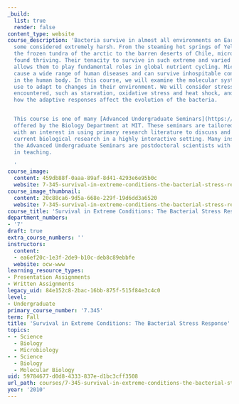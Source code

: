 ```yaml
---
_build:
  list: true
  render: false
content_type: website
course_description: 'Bacteria survive in almost all environments on Earth, including
  some considered extremely harsh. From the steaming hot springs of Yellowstone to
  the frozen tundra of the arctic to the barren deserts of Chile, microbes have been
  found thriving. Their tenacity to survive in such extreme and varied conditions
  allows them to play fundamental roles in global nutrient cycling. Microbes also
  cause a wide range of human diseases and can survive inhospitable conditions found
  in the human body. In this course, we will examine the molecular systems that bacteria
  use to adapt to changes in their environment. We will consider stresses commonly
  encountered, such as starvation, oxidative stress and heat shock, and also discuss
  how the adaptive responses affect the evolution of the bacteria.


  This course is one of many [Advanced Undergraduate Seminars](https://biology.mit.edu/undergraduate/course_listings/advanced_undergraduate_seminars)
  offered by the Biology Department at MIT. These seminars are tailored for students
  with an interest in using primary research literature to discuss and learn about
  current biological research in a highly interactive setting. Many instructors of
  the Advanced Undergraduate Seminars are postdoctoral scientists with a strong interest
  in teaching.

  '
course_image:
  content: 459db88f-0aaa-89af-8d41-4293e6e95b0c
  website: 7-345-survival-in-extreme-conditions-the-bacterial-stress-response-fall-2010
course_image_thumbnail:
  content: 20c88ca6-9d5a-668e-229f-19d6dd3a6520
  website: 7-345-survival-in-extreme-conditions-the-bacterial-stress-response-fall-2010
course_title: 'Survival in Extreme Conditions: The Bacterial Stress Response'
department_numbers:
- '7'
draft: true
extra_course_numbers: ''
instructors:
  content:
  - ea6ef20c-1e3f-2de9-b10c-deb8c89ebbfe
  website: ocw-www
learning_resource_types:
- Presentation Assignments
- Written Assignments
legacy_uid: 84e152c8-2bac-16bb-875f-515f84e3c4c0
level:
- Undergraduate
primary_course_number: '7.345'
term: Fall
title: 'Survival in Extreme Conditions: The Bacterial Stress Response'
topics:
- - Science
  - Biology
  - Microbiology
- - Science
  - Biology
  - Molecular Biology
uid: 59784677-d0d8-4333-837e-d1bc3cff3508
url_path: courses/7-345-survival-in-extreme-conditions-the-bacterial-stress-response-fall-2010
year: '2010'
---
```

